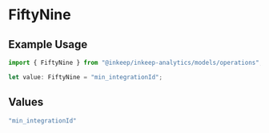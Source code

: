 # FiftyNine

## Example Usage

```typescript
import { FiftyNine } from "@inkeep/inkeep-analytics/models/operations";

let value: FiftyNine = "min_integrationId";
```

## Values

```typescript
"min_integrationId"
```